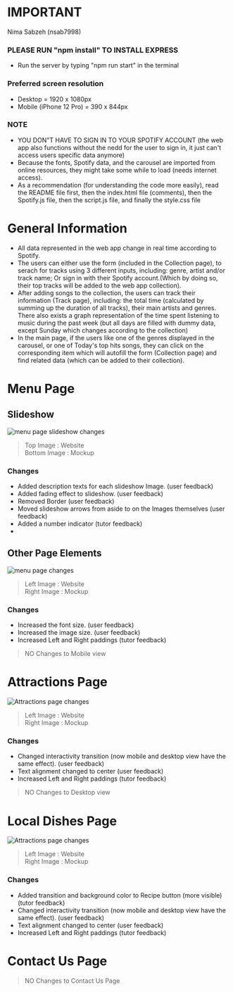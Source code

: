 # IMPORTANT
Nima Sabzeh (nsab7998) 
### PLEASE RUN "npm install" TO INSTALL EXPRESS
* Run the server by typing "npm run start" in the terminal
### Preferred screen resolution
* Desktop = 1920 x 1080px
* Mobile (iPhone 12 Pro) = 390 x 844px
### NOTE
* YOU DON"T HAVE TO SIGN IN TO YOUR SPOTIFY ACCOUNT (the web app also functions without the nedd for the user to sign in, it just can't access users specific data anymore)
* Because the fonts, Spotify data, and the carousel are imported from online resources, they might take some while to load (needs internet access).
* As a recommendation (for understanding the code more easily), read the README file first, then the index.html file (comments), then the Spotify.js file, then the script.js file, and finally the style.css file

# General Information

* All data represented in the web app change in real time according to Spotify.
* The users can either use the form (included in the Collection page), to serach for tracks using 3 different inputs, including: genre, artist and/or track name; Or sign in with their Spotify account.(Which by doing so, their top tracks will be added to the web app collection).
* After adding songs to the collection, the users can track their information (Track page), including: the total time (calculated by summing up the duration of all tracks), their main artists and genres. There also exists a graph representation of the time spent listening to music during the past week (but all days are filled with dummy data, except Sunday which changes according to the collection)
* In the main page, if the users like one of the genres displayed in the carousel, or one of Today's top hits songs, they can click on the corresponding item which will autofill the form (Collection page) and find related data (which can be added to their collection).


# Menu Page

## Slideshow
![menu page slideshow changes]()
>Top Image : Website  
>Bottom Image : Mockup
### Changes
* Added description texts for each slideshow Image. (user feedback)
* Added fading effect to slideshow. (user feedback)
* Removed Border (user feedback)
* Moved slideshow arrows from aside to on the Images themselves (user feedback)
* Added a number indicator (tutor feedback)
* 
## Other Page Elements
![menu page changes]()
>Left Image : Website  
>Right Image : Mockup
### Changes
* Increased the font size. (user feedback)
* Increased the image size. (user feedback)
* Increased Left and Right paddings (tutor feedback)
>NO Changes to Mobile view

# Attractions Page
![Attractions page changes]()
>Left Image : Website  
>Right Image : Mockup  
### Changes
* Changed interactivity transition (now mobile and desktop view have the same effect). (user feedback)
* Text alignment changed to center (user feedback)
* Increased Left and Right paddings (tutor feedback)
>NO Changes to Desktop view  

# Local Dishes Page
![Attractions page changes]()
>Left Image : Website  
>Right Image : Mockup
### Changes
* Added transition and background color to Recipe button (more visible) (tutor feedback)
* Changed interactivity transition (now mobile and desktop view have the same effect). (user feedback)
* Text alignment changed to center (user feedback)
* Increased Left and Right paddings (tutor feedback)

# Contact Us Page

>NO Changes to Contact Us Page 